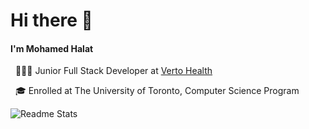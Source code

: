 # Hi there 👋
#### I'm Mohamed Halat
<p>
  &nbsp; 👨🏾‍💻 Junior Full Stack Developer at <a href="https://verto.health"> Verto Health </a>
</p>
<p>
  &nbsp; 🎓 Enrolled at The University of Toronto, Computer Science Program
</p>

![Readme Stats](https://github-readme-stats.vercel.app/api?username=MohamedHalat&show_icons=true&count_private=true)
